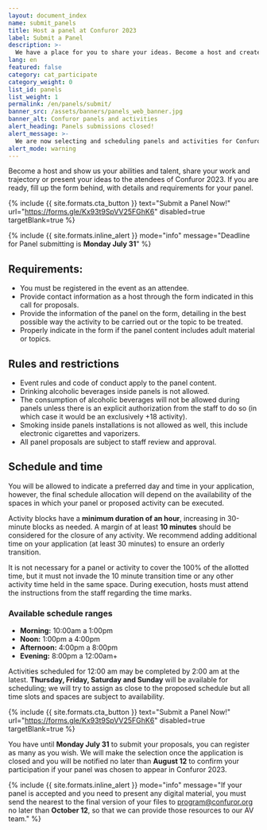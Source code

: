 ```yaml
---
layout: document_index
name: submit_panels
title: Host a panel at Confuror 2023
label: Submit a Panel
description: >-
  We have a place for you to share your ideas. Become a host and create an unforgettable panel. Keep reading to find out how.
lang: en
featured: false
category: cat_participate
category_weight: 0
list_id: panels
list_weight: 1
permalink: /en/panels/submit/
banner_src: /assets/banners/panels_web_banner.jpg
banner_alt: Confuror panels and activities
alert_heading: Panels submissions closed!
alert_message: >-
  We are now selecting and scheduling panels and activities for Confuror 2023. Soon we will publish our activities list. Thank you very much for your participation and/or interest.
alert_mode: warning
---
```


Become a host and show us your abilities and talent, share your work and trajectory or present your ideas to the atendees of Confuror 2023. If you are ready, fill up the form behind, with details and requirements for your panel.

{%
  include {{ site.formats.cta_button }}
  text="Submit a Panel Now!"
  url="https://forms.gle/Kx93t9SpVV25FGhK6"
  disabled=true
  targetBlank=true
%}

{%
  include {{ site.formats.inline_alert }}
  mode="info"
  message="Deadline for Panel submitting is <strong>Monday July 31</strong>"
%}


## Requirements:
- You must be registered in the event as an attendee.
- Provide contact information as a host through the form indicated in this call for proposals.
- Provide the information of the panel on the form, detailing in the best possible way the activity to be carried out or the topic to be treated.
- Properly indicate in the form if the panel content includes adult material or topics.

## Rules and restrictions
- Event rules and code of conduct apply to the panel content.
- Drinking alcoholic beverages inside panels is not allowed.
- The consumption of alcoholic beverages will not be allowed during panels unless there is an explicit authorization from the staff to do so (in which case it would be an exclusively +18 activity).
- Smoking inside panels installations is not allowed as well, this include electronic cigarettes and vaporizers.
- All panel proposals are subject to staff review and approval.

## Schedule and time
You will be allowed to indicate a preferred day and time in your application, however, the final schedule allocation will depend on the availability of the spaces in which your panel or proposed activity can be executed.

Activity blocks have a **minimum duration of an hour**, increasing in 30-minute blocks as needed. A margin of at least **10 minutes** should be considered for the closure of any activity. We recommend adding additional time on your application (at least 30 minutes) to ensure an orderly transition.

It is not necessary for a panel or activity to cover the 100% of the allotted time, but it must not invade the 10 minute transition time or any other activity time held in the same space. During execution, hosts must attend the instructions from the staff regarding the time marks.

### Available schedule ranges

- **Morning:** 10:00am a 1:00pm
- **Noon:** 1:00pm a 4:00pm
- **Afternoon:** 4:00pm a 8:00pm
- **Evening:** 8:00pm a 12:00am+

Activities scheduled for 12:00 am may be completed by 2:00 am at the latest. **Thursday, Friday, Saturday and Sunday** will be available for scheduling; we will try to assign as close to the proposed schedule but all time slots and spaces are subject to availability.

{%
  include {{ site.formats.cta_button }}
  text="Submit a Panel Now!"
  url="https://forms.gle/Kx93t9SpVV25FGhK6"
  disabled=true
  targetBlank=true
%}

You have until **Monday July 31** to submit your proposals, you can register as many as you wish. We will make the selection once the application is closed and you will be notified no later than **August 12** to confirm your participation if your panel was chosen to appear in Confuror 2023.

{%
  include {{ site.formats.inline_alert }}
  mode="info"
  message="If your panel is accepted and you need to present any digital material, you must send the nearest to the final version of your files to program@confuror.org no later than <strong>October 12</strong>, so that we can provide those resources to our AV team."
%}
